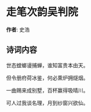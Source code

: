 # 走笔次韵吴判院

**作者**: 史浩

## 诗词内容

世态螳螂谩捕蝉，谁知富贵本由天。

但令册府荷冰鉴，何必熏炉拥燧烟。

一曲赐来成别墅，百杯赢得吸晴川。

可人过我谈名理，月到纱窗兴欲仙。

